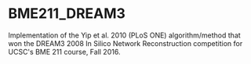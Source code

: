 # BME211_DREAM3

Implementation of the Yip et al. 2010 (PLoS ONE) algorithm/method that won the DREAM3 2008 In Silico Network Reconstruction competition for UCSC's BME 211 course, Fall 2016.

